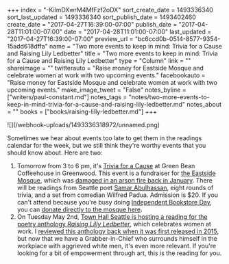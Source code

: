 +++
index = "-KilmDXwrM4MfFzf2oDX"
sort_create_date = 1493336340
sort_last_updated = 1493336340
sort_publish_date = 1493402460
create_date = "2017-04-27T16:39:00-07:00"
publish_date = "2017-04-28T11:01:00-07:00"
date = "2017-04-28T11:01:00-07:00"
last_updated = "2017-04-27T16:39:00-07:00"
preview_url = "bc6ccd0b-0514-8577-9354-15add618dffa"
name = "Two more events to keep in mind: Trivia for a Cause and Raising Lily Ledbetter"
title = "Two more events to keep in mind: Trivia for a Cause and Raising Lily Ledbetter"
type = "Column"
link = ""
shareimage = ""
twitterauto = "Raise money for Eastside Mosque and celebrate women at work with two upcoming events."
facebookauto = "Raise money for Eastside Mosque and celebrate women at work with two upcoming events."
make_image_tweet = "False"
notes_byline = ["writers/paul-constant.md"]
notes_tags = "notes/two-more-events-to-keep-in-mind-trivia-for-a-cause-and-raising-lily-ledbetter.md"
notes_about = ""
books = ["books/raising-lilly-ledbetter.md"]
+++
<p class="image-left">![](/webhook-uploads/1493336318972/unnamed.png)</p>

Sometimes we hear about events too late to get them in the readings calendar for the week, but we still think they're worthy events that you should know about. Here are two:

1. Tomorrow from 3 to 6 pm, it's [Trivia for a Cause](https://www.facebook.com/events/1296943443718242/) at Green Bean Coffeehouse in Greenwood. This event is a fundraiser for [the Eastside Mosque](http://www.eastsidemosque.com/), which was [damaged in an arson fire back in January](http://komonews.com/news/local/fire-burns-eastside-mosque-one-arrested). There will be readings from Seattle poet [Samar Abulhassan](http://www.seattlereviewofbooks.com/notes/2016/02/02/in-response-to-cd-wrights-questionnaire-in-january/), eight rounds of trivia, and a set from comedian Wilfred Padua. Admission is $20. If you can't attend because you're busy doing [Independent Bookstore Day](http://www.seattlereviewofbooks.com/notes/2017/04/26/literary-event-of-the-week-seattle-independent-bookstore-day/), you can [donate directly to the mosque here](http://www.eastsidemosque.com/).
2. On Tuesday May 2nd, [Town Hall Seattle is hosting a reading for the poetry anthology *Raising Lilly Ledbetter*](https://townhallseattle.org/event/raising-lilly-ledbetter/), which celebrates women at work. I [reviewed this anthology back when it was first released in 2015](http://www.seattlereviewofbooks.com/reviews/the-ballad-of-rosie-the-riveter/), but now that we have a Grabber-in-Chief who surrounds himself in the workplace with aggrieved white men, it's even more relevant. If you're looking for a bit of empowerment through art, this is the reading for you.